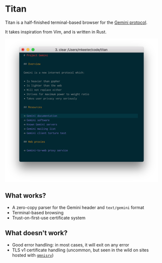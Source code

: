 # Titan

Titan is a half-finished terminal-based browser for the [Gemini protocol](https://gemini.circumlunar.space/).

It takes inspiration from Vim, and is written in Rust.

![Screenshot](screenshot.png)

## What works?
- A zero-copy parser for the Gemini header and `text/gemini` format
- Terminal-based browsing
- Trust-on-first-use certificate system

## What doesn't work?
- Good error handling: in most cases, it will exit on any error
- TLS v1 certificate handling (uncommon, but seen in the wild on sites hosted with [`gmnisrv`](https://git.sr.ht/~sircmpwn/gmnisrv))
